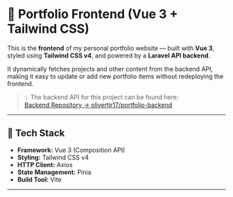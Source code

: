 # 🎨 Portfolio Frontend (Vue 3 + Tailwind CSS)

This is the **frontend** of my personal portfolio website — built with **Vue 3**, styled using **Tailwind CSS v4**, and powered by a **Laravel API backend**.

It dynamically fetches projects and other content from the backend API, making it easy to update or add new portfolio items without redeploying the frontend.

> 💡 The backend API for this project can be found here:  
> [Backend Repository → olivertjr17/portfolio-backend](https://github.com/olivertjr17/portfolio-backend)

---

## 🚀 Tech Stack

- **Framework:** Vue 3 (Composition API)
- **Styling:** Tailwind CSS v4
- **HTTP Client:** Axios
- **State Management:** Pinia
- **Build Tool:** Vite

---
